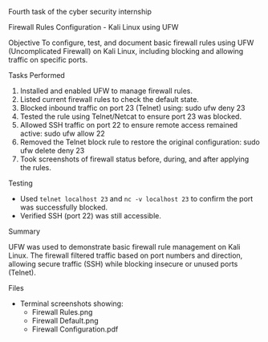 Fourth task of the cyber security internship

Firewall Rules Configuration - Kali Linux using UFW

Objective
To configure, test, and document basic firewall rules using UFW (Uncomplicated Firewall) on Kali Linux, including blocking and allowing traffic on specific ports.

Tasks Performed

1. Installed and enabled UFW to manage firewall rules.
2. Listed current firewall rules to check the default state.
3. Blocked inbound traffic on port 23 (Telnet) using:
   sudo ufw deny 23
4. Tested the rule using Telnet/Netcat to ensure port 23 was blocked.
5. Allowed SSH traffic on port 22 to ensure remote access remained active:
   sudo ufw allow 22
6. Removed the Telnet block rule to restore the original configuration:
   sudo ufw delete deny 23
7. Took screenshots of firewall status before, during, and after applying the rules.

Testing

- Used `telnet localhost 23` and `nc -v localhost 23` to confirm the port was successfully blocked.
- Verified SSH (port 22) was still accessible.

Summary

UFW was used to demonstrate basic firewall rule management on Kali Linux. The firewall filtered traffic based on port numbers and direction, allowing secure traffic (SSH) while blocking insecure or unused ports (Telnet).

Files
- Terminal screenshots showing:
  - Firewall Rules.png
  - Firewall Default.png
  - Firewall Configuration.pdf

